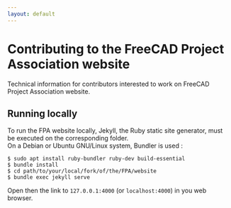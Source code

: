 ```yaml
---
layout: default
---
```


# Contributing to the FreeCAD Project Association website

Technical information for contributors interested to work on FreeCAD Project Association website.

<!-- ## Structure TODO: add more content later -->

## Running locally

To run the FPA website locally, Jekyll, the Ruby static site generator, must be executed on the corresponding folder.\
On a Debian or Ubuntu GNU/Linux system, Bundler is used :

```
$ sudo apt install ruby-bundler ruby-dev build-essential
$ bundle install
$ cd path/to/your/local/fork/of/the/FPA/website
$ bundle exec jekyll serve
```

Open then the link to `127.0.0.1:4000` (or `localhost:4000`) in you web browser.

<!-- ## Design guidelines TODO: add more content later -->

<!-- ## Resources TODO: add more content later -->
